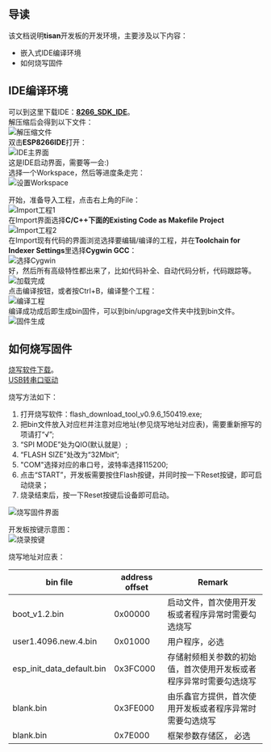 ## 导读  
该文档说明**tisan**开发板的开发环境，主要涉及以下内容：  
- 嵌入式IDE编译环境  
- 如何烧写固件  

## IDE编译环境  
可以到这里下载IDE：[**8266_SDK_IDE**](http://yun.baidu.com/s/1sjG2r2P)。  
解压缩后会得到以下文件：  
![解压缩文件](image/unpack1.jpg)  
双击**ESP8266IDE**打开：  
![IDE主界面](image/d_click2.jpg)  
这是IDE启动界面，需要等一会:)  
选择一个Workspace，然后等进度条走完：  
![设置Workspace](image/set_workspace2.jpg)  

开始，准备导入工程，点击右上角的File：  
![Import工程1](image/import_project2.jpg)  
在Import界面选择**C/C++**下面的**Existing Code as Makefile Project**  
![Import工程2](image/import_project12.jpg)  
在Import现有代码的界面浏览选择要编辑/编译的工程，并在**Toolchain for Indexer Settings**里选择**Cygwin GCC**：  
![选择Cygwin](image/choose_cygwin2.jpg)  
好，然后所有高级特性都出来了，比如代码补全、自动代码分析，代码跟踪等。  
![加载完成](image/load_project2.jpg)  
点击编译按钮，或者按Ctrl+B，编译整个工程：  
![编译工程](image/Compile2.jpg)  
编译成功成后即生成bin固件，可以到bin/upgrage文件夹中找到bin文件。  
![固件生成](image/building2.jpg)  
 
 

## 如何烧写固件  
  
[烧写软件下载](http://pan.baidu.com/s/1bnuNZ59)。    
[USB转串口驱动](http://pan.baidu.com/s/1jGAOLAQ)    

烧写方法如下：  

1. 打开烧写软件：flash_download_tool_v0.9.6_150419.exe;
2. 把bin文件放入对应栏并注意对应地址(参见烧写地址对应表)，需要重新擦写的项请打“√”;  
3. “SPI MODE”处为QIO(默认就是）;  
4. “FLASH SIZE”处改为“32Mbit”;  
5. "COM"选择对应的串口号，波特率选择115200;  
6. 点击“START”，开发板需要按住Flash按键，并同时按一下Reset按键，即可启动烧录；  
7. 烧录结束后，按一下Reset按键后设备即可启动。    

  

![烧写固件界面](image/download_bin_all3.png)    

开发板按键示意图：  
![烧录按键](image/shaolu1.png)  


烧写地址对应表：  

| bin file | address offset | Remark |  
| -------- | -------------- | ------ | 
| boot_v1.2.bin | 0x00000 |  启动文件，首次使用开发板或者程序异常时需要勾选烧写 |  
| user1.4096.new.4.bin | 0x01000 | 用户程序，必选 |   
| esp_init_data_default.bin | 0x3FC000 | 存储射频相关参数的初始值，首次使用开发板或者程序异常时需要勾选烧写 |    
| blank.bin | 0x3FE000 | 由乐鑫官方提供，首次使用开发板或者程序异常时需要勾选烧写 |  
| blank.bin | 0x7E000 | 框架参数存储区， 必选 |    





